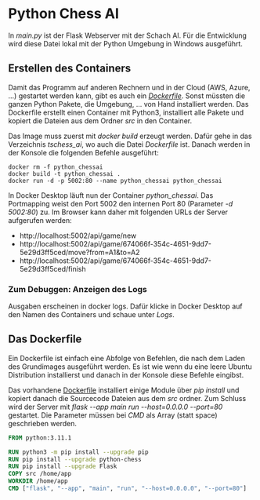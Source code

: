 # Python Chess AI

In *main.py* ist der Flask Webserver mit der Schach AI. Für die Entwicklung wird diese Datei
lokal mit der Python Umgebung in Windows ausgeführt.

## Erstellen des Containers

Damit das Programm auf anderen Rechnern und in der Cloud (AWS, Azure, ...) gestartet werden kann, gibt es auch ein
*[Dockerfile](Dockerfile)*. Sonst müssten die ganzen Python Pakete, die Umgebung, ... von Hand installiert werden.
Das Dockerfile erstellt einen Container mit Python3, installiert alle Pakete und kopiert die
Dateien aus dem Ordner *src* in den Container.

Das Image muss zuerst mit *docker build* erzeugt werden. Dafür gehe in das Verzeichnis *tschess_ai*,
wo auch die Datei *Dockerfile* ist. Danach werden in der Konsole die folgenden Befehle ausgeführt:

```
docker rm -f python_chessai
docker build -t python_chessai .
docker run -d -p 5002:80 --name python_chessai python_chessai
```

In Docker Desktop läuft nun der Container *python_chessai*. Das Portmapping weist den Port 5002 den
internen Port 80 (Parameter *-d 5002:80*) zu. Im Browser kann daher mit folgenden URLs der Server
aufgerufen werden:

- http://localhost:5002/api/game/new
- http://localhost:5002/api/game/674066f-354c-4651-9dd7-5e29d3ff5ced/move?from=A1&to=A2
- http://localhost:5002/api/game/674066f-354c-4651-9dd7-5e29d3ff5ced/finish

### Zum Debuggen: Anzeigen des Logs

Ausgaben erscheinen in docker logs. Dafür klicke in Docker Desktop auf den Namen des Containers
und schaue unter *Logs*.

## Das Dockerfile

Ein Dockerfile ist einfach eine Abfolge von Befehlen, die nach dem Laden des Grundimages ausgeführt
werden. Es ist wie wenn du eine leere Ubuntu Distribution installierst und danach in der Konsole
diese Befehle eingibst.

Das vorhandene [Dockerfile](Dockerfile) installiert einige Module über *pip install* und kopiert
danach die Sourcecode Dateien aus dem *src* ordner. Zum Schluss wird der Server mit
*flask --app main run --host=0.0.0.0 --port=80*
gestartet. Die Parameter müssen bei *CMD* als Array (statt space) geschrieben werden.

```dockerfile
FROM python:3.11.1

RUN python3 -m pip install --upgrade pip
RUN pip install --upgrade python-chess
RUN pip install --upgrade Flask
COPY src /home/app
WORKDIR /home/app
CMD ["flask", "--app", "main", "run", "--host=0.0.0.0", "--port=80"]

```